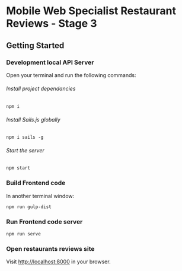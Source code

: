 # Mobile Web Specialist Restaurant Reviews - Stage 3

## Getting Started

### Development local API Server
Open your terminal and run the following commands:

###### Install project dependancies
```
npm i
```

###### Install Sails.js globally
```
npm i sails -g
```

###### Start the server
```
npm start
```

### Build Frontend code
In another terminal window:
```
npm run gulp-dist
```

### Run Frontend code server
```
npm run serve
```
### Open restaurants reviews site
Visit [http://localhost:8000](http://localhost:8000) in your browser.

